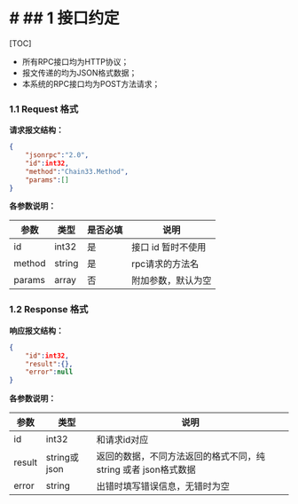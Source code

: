 # # ## 1 接口约定

[TOC]

- 所有RPC接口均为HTTP协议；
- 报文传递的均为JSON格式数据；
- 本系统的RPC接口均为POST方法请求；



### 1.1 Request 格式
**请求报文结构：**
```json
{
    "jsonrpc":"2.0",
    "id":int32,
    "method":"Chain33.Method",
    "params":[]
}
```

**各参数说明：**

|参数|类型|是否必填|说明|
|----|----|----|----|
|id|int32|是|接口 id 暂时不使用|
|method|string|是|rpc请求的方法名|
|params|array|否|附加参数，默认为空|


### 1.2 Response 格式
**响应报文结构：**
```json
{
    "id":int32,
    "result":{},
    "error":null
}
```
**各参数说明：**

|参数|类型|说明|
|----|----|----|
|id|int32|和请求id对应|
|result|string或json|返回的数据，不同方法返回的格式不同，纯string 或者 json格式数据|
|error|string|出错时填写错误信息，无错时为空|
